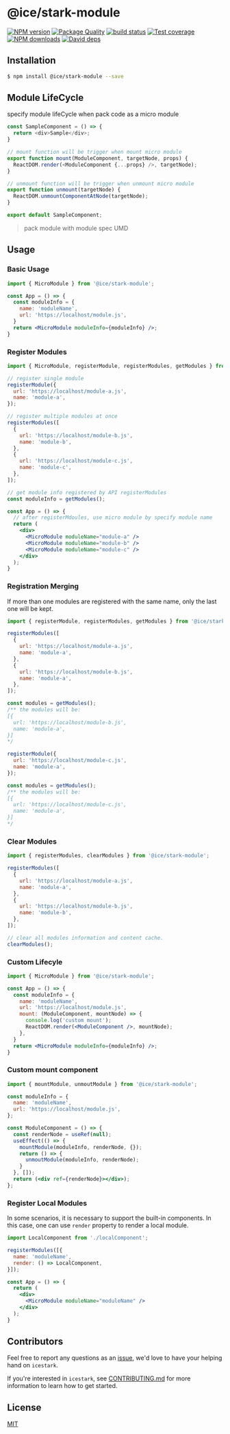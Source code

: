 # @ice/stark-module

[![NPM version](https://img.shields.io/npm/v/@ice/stark-module.svg?style=flat)](https://npmjs.org/package/@ice/stark-module) [![Package Quality](https://npm.packagequality.com/shield/@ice%2Fstark-module.svg)](https://packagequality.com/#?package=@ice%2Fstark-module) [![build status](https://img.shields.io/travis/ice-lab/icestark.svg?style=flat-square)](https://travis-ci.org/ice-lab/icestark) [![Test coverage](https://img.shields.io/codecov/c/github/ice-lab/icestark.svg?style=flat-square)](https://codecov.io/gh/ice-lab/icestark) [![NPM downloads](http://img.shields.io/npm/dm/@ice/stark-module.svg?style=flat)](https://npmjs.org/package/@ice/stark-module) [![David deps](https://img.shields.io/david/ice-lab/icestark.svg?style=flat-square)](https://david-dm.org/ice-lab/icestark)

## Installation

```bash
$ npm install @ice/stark-module --save
```

## Module LifeCycle

specify module lifeCycle when pack code as a micro module

```js
const SampleComponent = () => {
  return <div>Sample</div>;
}

// mount function will be trigger when mount micro module
export function mount(ModuleComponent, targetNode, props) {
  ReactDOM.render(<ModuleComponent {...props} />, targetNode);
}

// unmount function will be trigger when unmount micro module
export function unmount(targetNode) {
  ReactDOM.unmountComponentAtNode(targetNode);
}

export default SampleComponent;
```

> pack module with module spec UMD

## Usage

### Basic Usage

```jsx
import { MicroModule } from '@ice/stark-module';

const App = () => {
  const moduleInfo = {
    name: 'moduleName',
    url: 'https://localhost/module.js',
  }
  return <MicroModule moduleInfo={moduleInfo} />;
}
```

### Register Modules

```jsx
import { MicroModule, registerModule, registerModules, getModules } from '@ice/stark-module';

// register single module
registerModule({
  url: 'https://localhost/module-a.js',
  name: 'module-a',
});

// register multiple modules at once
registerModules([
  {
    url: 'https://localhost/module-b.js',
    name: 'module-b',
  },
  {
    url: 'https://localhost/module-c.js',
    name: 'module-c',
  },
]);

// get module info registered by API registerModules
const moduleInfo = getModules();

const App = () => {
  // after registerMdoules, use micro module by specify module name
  return (
    <div>
      <MicroModule moduleName="module-a" />
      <MicroModule moduleName="module-b" />
      <MicroModule moduleName="module-c" />
    </div>
  );
}
```

### Registration Merging

If more than one modules are registered with the same name, only the last one will be kept.

```jsx
import { registerModule, registerModules, getModules } from '@ice/stark-module';

registerModules([
  {
    url: 'https://localhost/module-a.js',
    name: 'module-a',
  },
  {
    url: 'https://localhost/module-b.js',
    name: 'module-a',
  },
]);

const modules = getModules();
/** the modules will be:
[{
  url: 'https://localhost/module-b.js',
  name: 'module-a',
}]
*/

registerModule({
  url: 'https://localhost/module-c.js',
  name: 'module-a',
});

const modules = getModules();
/** the modules will be:
[{
  url: 'https://localhost/module-c.js',
  name: 'module-a',
}]
*/
```

### Clear Modules

```js
import { registerModules, clearModules } from '@ice/stark-module';

registerModules([
  {
    url: 'https://localhost/module-a.js',
    name: 'module-a',
  },
  {
    url: 'https://localhost/module-b.js',
    name: 'module-b',
  },
]);

// clear all modules information and content cache.
clearModules();
```

### Custom Lifecyle

```jsx
import { MicroModule } from '@ice/stark-module';

const App = () => {
  const moduleInfo = {
    name: 'moduleName',
    url: 'https://localhost/module.js',
    mount: (ModuleComponent, mountNode) => {
      console.log('custom mount');
      ReactDOM.render(<ModuleComponent />, mountNode);
    },
  }
  return <MicroModule moduleInfo={moduleInfo} />;
}
```

### Custom mount component

```jsx
import { mountModule, unmoutModule } from '@ice/stark-module';

const moduleInfo = {
  name: 'moduleName',
  url: 'https://localhost/module.js',
};

const ModuleComponent = () => {
  const renderNode = useRef(null);
  useEffect(() => {
    mountModule(moduleInfo, renderNode, {});
    return () => {
      unmoutModule(moduleInfo, renderNode);
    }
  }, []);
  return (<div ref={renderNode}></div>);
};
```

### Register Local Modules

In some scenarios, it is necessary to support the built-in components. In this case, one can use `render` property to render a local module.

```jsx
import LocalComponent from './localComponent';

registerModules([{
  name: 'moduleName',
  render: () => LocalComponent,
}]);

const App = () => {
  return (
    <div>
      <MicroModule moduleName="moduleName" />
    </div>
  );
}
```

## Contributors

Feel free to report any questions as an [issue](https://github.com/ice-lab/icestark/issues/new), we'd love to have your helping hand on `icestark`.

If you're interested in `icestark`, see [CONTRIBUTING.md](https://github.com/alibaba/ice/blob/master/.github/CONTRIBUTING.md) for more information to learn how to get started.

## License

[MIT](LICENSE)